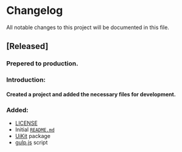 # Changelog

All notable changes to this project will be documented in this file.

## [Released]

### Prepered to production.

### **Introduction:**

#### Created a project and added the necessary files for development.

### Added:

- [LICENSE]()
- Initial [`README.md`]()
- [UiKit](https://getuikit.com/) package
- [gulp.js](https://gulpjs.com/) script
